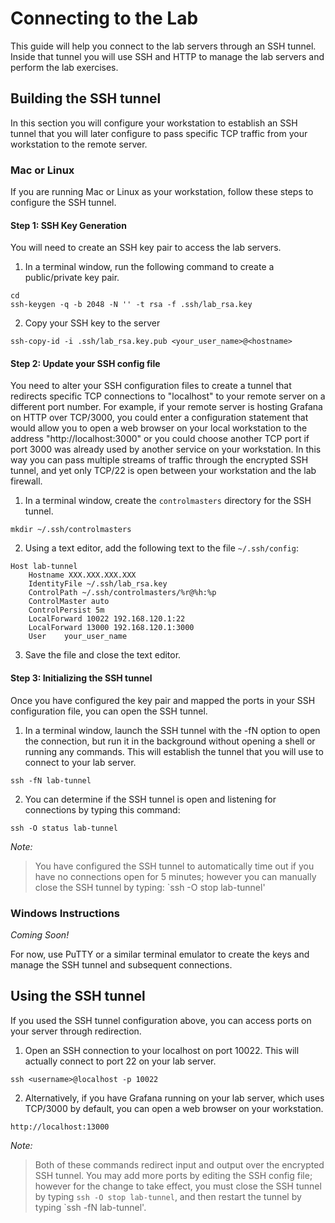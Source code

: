 # Connecting to the Lab
This guide will help you connect to the lab servers through an SSH tunnel. Inside that tunnel you will use SSH and HTTP to manage the lab servers and perform the lab exercises.

## Building the SSH tunnel
In this section you will configure your workstation to establish an SSH tunnel that you will later configure to pass specific TCP traffic from your workstation to the remote server.

### Mac or Linux
If you are running Mac or Linux as your workstation, follow these steps to configure the SSH tunnel.

#### Step 1: SSH Key Generation
You will need to create an SSH key pair to access the lab servers.

1. In a terminal window, run the following command to create a public/private key pair.
```
cd
ssh-keygen -q -b 2048 -N '' -t rsa -f .ssh/lab_rsa.key
```
2. Copy your SSH key to the server
```
ssh-copy-id -i .ssh/lab_rsa.key.pub <your_user_name>@<hostname>
```

#### Step 2: Update your SSH config file
You need to alter your SSH configuration files to create a tunnel that redirects specific TCP connections to "localhost" to your remote server on a different port number. For example, if your remote server is hosting Grafana on HTTP over TCP/3000, you could enter a configuration statement that would allow you to open a web browser on your local workstation to the address "http://localhost:3000" or you could choose another TCP port if port 3000 was already used by another service on your workstation. In this way you can pass multiple streams of traffic through the encrypted SSH tunnel, and yet only TCP/22 is open between your workstation and the lab firewall.

1. In a terminal window, create the `controlmasters` directory for the SSH tunnel.
```
mkdir ~/.ssh/controlmasters
```

2. Using a text editor, add the following text to the file `~/.ssh/config`:
```
Host lab-tunnel
 	Hostname XXX.XXX.XXX.XXX
 	IdentityFile ~/.ssh/lab_rsa.key
 	ControlPath ~/.ssh/controlmasters/%r@%h:%p
    ControlMaster auto
    ControlPersist 5m
    LocalForward 10022 192.168.120.1:22
    LocalForward 13000 192.168.120.1:3000
    User	your_user_name

```
3. Save the file and close the text editor.


#### Step 3: Initializing the SSH tunnel
Once you have configured the key pair and mapped the ports in your SSH configuration file, you can open the SSH tunnel.

1. In a terminal window, launch the SSH tunnel with the -fN option to open the connection, but run it in the background without opening a shell or running any commands. This will establish the tunnel that you will use to connect to your lab server.
```
ssh -fN lab-tunnel
```
2. You can determine if the SSH tunnel is open and listening for connections by typing this command:
```
ssh -O status lab-tunnel
```

*Note:*
> You have configured the SSH tunnel to automatically time out if you have no connections open for 5 minutes; however you can manually close the SSH tunnel by typing: `ssh -O stop lab-tunnel'
 
 
### Windows Instructions

*Coming Soon!*

For now, use PuTTY or a similar terminal emulator to create the keys and manage the SSH tunnel and subsequent connections.


 
## Using the SSH tunnel
If you used the SSH tunnel configuration above, you can access ports on your server through redirection.

1. Open an SSH connection to your localhost on port 10022. This will actually connect to port 22 on your lab server.
```
ssh <username>@localhost -p 10022
```
2. Alternatively, if you have Grafana running on your lab server, which uses TCP/3000 by default, you can open a web browser on your workstation.
```
http://localhost:13000
```
*Note:*
> Both of these commands redirect input and output over the encrypted SSH tunnel. You may add more ports by editing the SSH config file; however for the change to take effect, you must close the SSH tunnel by typing `ssh -O stop lab-tunnel`, and then restart the tunnel by typing `ssh -fN lab-tunnel'.

